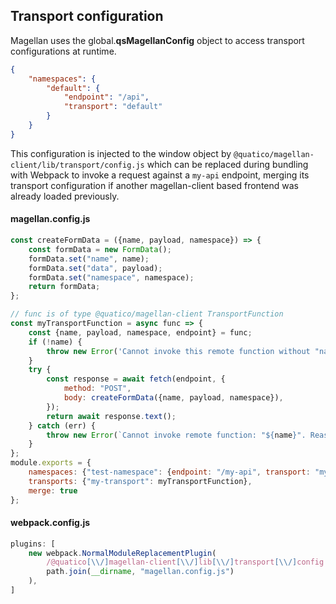 <!--
---------------------------------------------------------------------------------------------
Copyright (c) Quatico Solutions AG. All rights reserved.
Licensed under the MIT License. See LICENSE in the project root for license information.
 ---------------------------------------------------------------------------------------------
-->

## Transport configuration

Magellan uses the global.**__qsMagellanConfig__** object to access transport configurations at runtime.

```json
{
    "namespaces": {
        "default": {
            "endpoint": "/api",
            "transport": "default"
        }
    }
}
```

This configuration is injected to the window object by `@quatico/magellan-client/lib/transport/config.js` which can
be replaced during bundling with Webpack to invoke a request against a `my-api` endpoint, merging its transport
configuration if another magellan-client based frontend was already loaded previously.

#### magellan.config.js

```javascript
const createFormData = ({name, payload, namespace}) => {
    const formData = new FormData();
    formData.set("name", name);
    formData.set("data", payload);
    formData.set("namespace", namespace);
    return formData;
};

// func is of type @quatico/magellan-client TransportFunction
const myTransportFunction = async func => {
    const {name, payload, namespace, endpoint} = func;
    if (!name) {
        throw new Error('Cannot invoke this remote function without "name" property.');
    }
    try {
        const response = await fetch(endpoint, {
            method: "POST",
            body: createFormData({name, payload, namespace}),
        });
        return await response.text();
    } catch (err) {
        throw new Error(`Cannot invoke remote function: "${name}". Reason: "${err}".`);
    }
};
module.exports = {
    namespaces: {"test-namespace": {endpoint: "/my-api", transport: "my-transport"}},
    transports: {"my-transport": myTransportFunction},
    merge: true
};
```

#### webpack.config.js

```javascript
plugins: [
    new webpack.NormalModuleReplacementPlugin(
        /@quatico[\\/]magellan-client[\\/]lib[\\/]transport[\\/]config.js/,
        path.join(__dirname, "magellan.config.js")
    ),
]
```